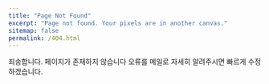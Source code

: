 ```yaml
---
title: "Page Not Found"
excerpt: "Page not found. Your pixels are in another canvas."
sitemap: false
permalink: /404.html
---
```


죄송합니다. 페이지가 존재하지 않습니다
오류를 메일로 자세히 알려주시면 빠르게 수정하겠습니다.

<script>
  var GOOG_FIXURL_LANG = 'kr';
  var GOOG_FIXURL_SITE = '{{ site.url }}'
</script>
<script src="https://linkhelp.clients.google.com/tbproxy/lh/wm/fixurl.js">
</script>
